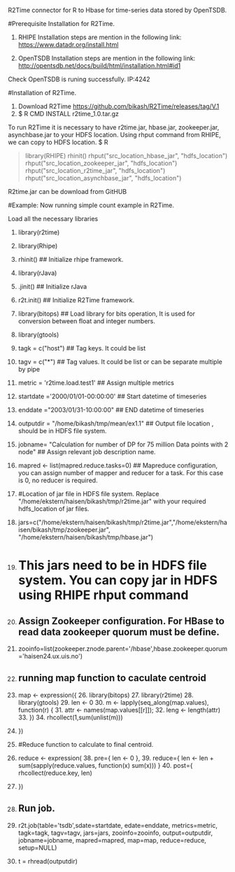 R2Time connector for R to Hbase for time-series data stored by OpenTSDB.  


#Prerequisite Installation for R2Time.
1. RHIPE
Installation steps are mention in the following link:
https://www.datadr.org/install.html

2. OpenTSDB
Installation steps are mention in the following link:
http://opentsdb.net/docs/build/html/installation.html#id1

Check OpenTSDB is runing successfully.
IP:4242

#Installation of R2Time.
1. Download R2Time https://github.com/bikash/R2Time/releases/tag/V.1
2. $ R CMD INSTALL r2time_1.0.tar.gz

To run R2Time it is necessary to have r2time.jar, hbase.jar, zookeeper.jar, asynchbase.jar to your HDFS location. Using rhput command from RHIPE, we can copy to HDFS location.
$ R
> library(RHIPE)
> rhinit()
> rhput("src_location_hbase_jar", "hdfs_location")
> rhput("src_location_zookeeper_jar", "hdfs_location")
> rhput("src_location_r2time_jar", "hdfs_location")
> rhput("src_location_asynchbase_jar", "hdfs_location")

R2time.jar can be download from GitHUB

#Example:
Now running simple count example in R2Time.


Load all the necessary libraries
1. library(r2time)
2. library(Rhipe)
3. rhinit()	## Initialize rhipe framework.
4. library(rJava)
5. .jinit()    ## Initialize rJava
6. r2t.init()  ## Initialize R2Time  framework.
7. library(bitops) ## Load library for bits operation, It is used for conversion between float and integer numbers.
8. library(gtools)


9. tagk = c("host") ## Tag keys. It could be list
10. tagv = c("*")	## Tag values. It could be list or can be separate multiple by pipe
11. metric = 'r2time.load.test1' ## Assign multiple metrics
12. startdate ='2000/01/01-00:00:00' ## Start datetime of timeseries
13. enddate ="2003/01/31-10:00:00"   ## END datetime of timeseries
14. outputdir = "/home/bikash/tmp/mean/ex1.1" ## Output file location , should be in HDFS file system.
15. jobname= "Calculation for number of DP for 75 million Data points with 2 node" ## Assign relevant job description name.
16. mapred <- list(mapred.reduce.tasks=0) ## Mapreduce configuration, you can assign number of mapper and reducer for a task. For this case is 0, no reducer is required.
17. #Location of jar file in HDFS file system. Replace "/home/ekstern/haisen/bikash/tmp/r2time.jar" with your required hdfs_location of jar files.
18. jars=c("/home/ekstern/haisen/bikash/tmp/r2time.jar","/home/ekstern/haisen/bikash/tmp/zookeeper.jar", "/home/ekstern/haisen/bikash/tmp/hbase.jar")
19. # This jars need to be in HDFS file system. You can copy jar in HDFS using RHIPE rhput command
 
21. ## Assign Zookeeper configuration. For HBase to read data zookeeper quorum must be define.
22. zooinfo=list(zookeeper.znode.parent='/hbase',hbase.zookeeper.quorum='haisen24.ux.uis.no')
 
24. ## running map function to caculate centroid
25. map <- expression({
	26. library(bitops)
	27. library(r2time)
	28. library(gtools)
	29. len <- 0
	30. m <- lapply(seq_along(map.values), function(r) {
	31. 	attr <- names(map.values[[r]]);
	32. 	leng <-  length(attr)
	33. 	})
	34. 	rhcollect(1,sum(unlist(m)))
35. })

36. #Reduce function to calculate to final centroid.
37. reduce <- expression(
	38. pre={ len <- 0 }, 
	39. reduce={ len <- len + sum(sapply(reduce.values, function(x) sum(x))) }
	40. post={ rhcollect(reduce.key, len)
41. })
 
43. ## Run job.
44. r2t.job(table='tsdb',sdate=startdate, edate=enddate, metrics=metric, tagk=tagk, tagv=tagv, jars=jars, zooinfo=zooinfo,	output=outputdir, jobname=jobname, mapred=mapred, map=map, reduce=reduce, setup=NULL)
45. t = rhread(outputdir)




